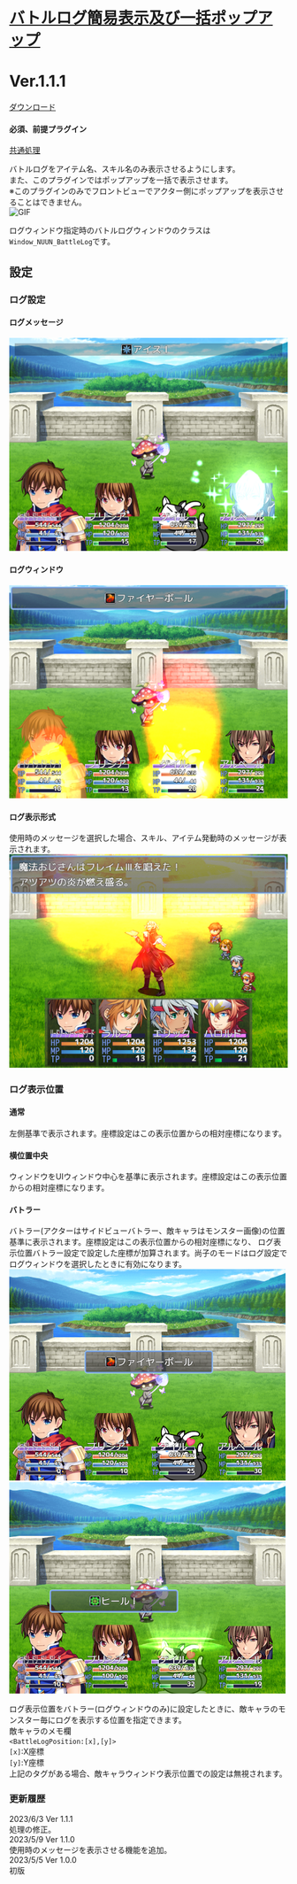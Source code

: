# [バトルログ簡易表示及び一括ポップアップ](https://raw.githubusercontent.com/nuun888/MZ/master/NUUN_BattleActionWindow.js)
# Ver.1.1.1
[ダウンロード](https://raw.githubusercontent.com/nuun888/MZ/master/NUUN_BattleActionWindow.js)  
#### 必須、前提プラグイン
[共通処理](https://github.com/nuun888/MZ/blob/master/README/Base.md)  

バトルログをアイテム名、スキル名のみ表示させるようにします。  
また、このプラグインではポップアップを一括で表示させます。  
※このプラグインのみでフロントビューでアクター側にポップアップを表示させることはできません。  
![GIF](img/BattleLogSimpleDisplayPopupBatch.gif)  

ログウィンドウ指定時のバトルログウィンドウのクラスは`Window_NUUN_BattleLog`です。  

## 設定
### ログ設定
#### ログメッセージ  
![画像](img/BattleLogSimpleDisplayPopupBatch1.png)  

#### ログウィンドウ  
![画像](img/BattleLogSimpleDisplayPopupBatch2.png)  

#### ログ表示形式
使用時のメッセージを選択した場合、スキル、アイテム発動時のメッセージが表示されます。  
![画像](img/BattleLogSimpleDisplayPopupBatch5.png)  

### ログ表示位置
#### 通常
左側基準で表示されます。座標設定はこの表示位置からの相対座標になります。  
#### 横位置中央
ウィンドウをUIウィンドウ中心を基準に表示されます。座標設定はこの表示位置からの相対座標になります。  
#### バトラー
バトラー(アクターはサイドビューバトラー、敵キャラはモンスター画像)の位置基準に表示されます。座標設定はこの表示位置からの相対座標になり、
ログ表示位置バトラー設定で設定した座標が加算されます。尚子のモードはログ設定でログウィンドウを選択したときに有効になります。    
![画像](img/BattleLogSimpleDisplayPopupBatch3.png)  
![画像](img/BattleLogSimpleDisplayPopupBatch4.png)  

ログ表示位置をバトラー(ログウィンドウのみ)に設定したときに、敵キャラのモンスター毎にログを表示する位置を指定できます。  
敵キャラのメモ欄  
`<BattleLogPosition:[x],[y]>`  
`[x]`:X座標  
`[y]`:Y座標  
上記のタグがある場合、敵キャラウィンドウ表示位置での設定は無視されます。  

### 更新履歴
2023/6/3 Ver 1.1.1  
処理の修正。  
2023/5/9 Ver 1.1.0  
使用時のメッセージを表示させる機能を追加。  
2023/5/5 Ver 1.0.0  
初版  
